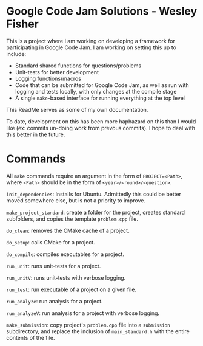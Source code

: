 # Google Code Jam Solutions - Wesley Fisher

This is a project where I am working on developing a framework for participating in Google Code Jam. I am working on setting this up to include:

* Standard shared functions for questions/problems
* Unit-tests for better development
* Logging functions/macros
* Code that can be submitted for Google Code Jam, as well as run with logging and tests locally, with only changes at the compile stage
* A single `make`-based interface for running everything at the top level

This ReadMe serves as some of my own documentation.

To date, development on this has been more haphazard on this than I would like (ex: commits un-doing work from prevous commits). I hope to deal with this better in the future.

# Commands

All `make` commands require an argument in the form of `PROJECT=<Path>`, where `<Path>` should be in the form of `<year>/<round>/<question>`.

`init_dependencies`: Installs for Ubuntu. Admittedly this could be better moved somewhere else, but is not a priority to improve.

`make_project_standard`: create a folder for the project, creates standard subfolders, and copies the template `problem.cpp` file.

`do_clean`: removes the CMake cache of a project.

`do_setup`: calls CMake for a project.

`do_compile`: compiles executables for a project.

`run_unit`: runs unit-tests for a project.

`run_unitV`: runs unit-tests with verbose logging.

`run_test`: run executable of a project on a given file.

`run_analyze`: run analysis for a project.

`run_analyzeV`: run analysis for a project with verbose logging.

`make_submission`: copy project's `problem.cpp` file into a `submission` subdirectory, and replace the inclusion of `main_standard.h` with the entire contents of the file.
